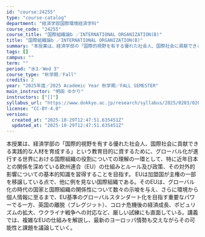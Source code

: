 ```yaml
---
id: "course:24255"
type: "course-catalog"
department: "経済学部国際環境経済学科"
course_code: "24255"
course_title: "国際組織論b ／INTERNATIONAL ORGANIZATION(B)"
title: "国際組織論b ／INTERNATIONAL ORGANIZATION(B)"
summary: "本授業は、経済学部の「国際的視野を有する優れた社会人、国際社会に貢献できる実践的な人材を育成する」という教育目的に資するために、グローバル化が進行する世界における国際組織の役割についての理解の一環として、特に近年日本との関係を深めている欧州…"
tags: []
campus: ""
term: ""
period: "水3／Wed 3"
course_type: "秋学期／Fall"
credits: 2
year: "2025年度／2025 Academic Year 秋学期／FALL SEMESTER"
main_instructor: "明田 ゆかり"
instructors: ["[]"]
syllabus_url: "https://www.dokkyo.ac.jp/research/syllabus/2025/0203/0203_24255_ja_JP.html"
license: "CC-BY-4.0"
version:
  created_at: "2025-10-29T12:47:51.635451Z"
  updated_at: "2025-10-29T12:47:51.635451Z"
---
```

本授業は、経済学部の「国際的視野を有する優れた社会人、国際社会に貢献できる実践的な人材を育成する」という教育目的に資するために、グローバル化が進行する世界における国際組織の役割についての理解の一環として、特に近年日本との関係を深めている欧州連合（EU）の仕組みとルール及び政策、その対外的影響についての基本的知識を習得することを目指す。 EUは加盟国が主権の一部を移譲している点で、他に例を見ない国際組織である。そのEUは、グローバル化の時代の国家と国際組織の関係性について数々の示唆を与え、さらに環境から個人情報に至るまで、EU基準のグローバルスタンダート化を目指す重要なパワーでる一方、英国の離脱（ブレグジット）、コロナ危機後の経済成長、ポピュリズムの拡大、ウクライナ戦争への対応など、厳しい試練にも直面している。講義では、複雑なEUの仕組みを解説し、最新のヨーロッパ情勢も交えながらその可能性と課題を議論していく。
